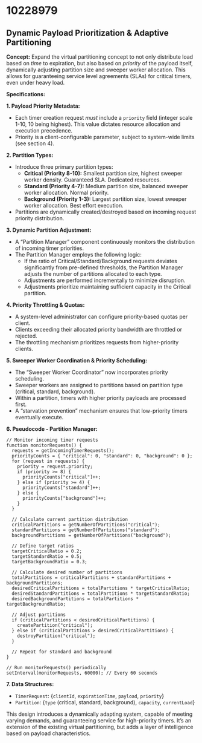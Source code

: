 # 10228979

## Dynamic Payload Prioritization & Adaptive Partitioning

**Concept:** Expand the virtual partitioning concept to not only distribute load based on *time* to expiration, but also based on *priority* of the payload itself, dynamically adjusting partition size and sweeper worker allocation. This allows for guaranteeing service level agreements (SLAs) for critical timers, even under heavy load.

**Specifications:**

**1. Payload Priority Metadata:**

*   Each timer creation request *must* include a `priority` field (integer scale 1-10, 10 being highest). This value dictates resource allocation and execution precedence.
*   Priority is a client-configurable parameter, subject to system-wide limits (see section 4).

**2. Partition Types:**

*   Introduce three primary partition types:
    *   **Critical (Priority 8-10):** Smallest partition size, highest sweeper worker density. Guaranteed SLA. Dedicated resources.
    *   **Standard (Priority 4-7):** Medium partition size, balanced sweeper worker allocation. Normal priority.
    *   **Background (Priority 1-3):** Largest partition size, lowest sweeper worker allocation. Best effort execution.
*   Partitions are dynamically created/destroyed based on incoming request priority distribution.

**3. Dynamic Partition Adjustment:**

*   A “Partition Manager” component continuously monitors the distribution of incoming timer priorities.
*   The Partition Manager employs the following logic:
    *   If the ratio of Critical/Standard/Background requests deviates significantly from pre-defined thresholds, the Partition Manager adjusts the number of partitions allocated to each type.
    *   Adjustments are performed incrementally to minimize disruption.
    *   Adjustments prioritize maintaining sufficient capacity in the Critical partition.

**4. Priority Throttling & Quotas:**

*   A system-level administrator can configure priority-based quotas per client.
*   Clients exceeding their allocated priority bandwidth are throttled or rejected.
*   The throttling mechanism prioritizes requests from higher-priority clients.

**5. Sweeper Worker Coordination & Priority Scheduling:**

*   The “Sweeper Worker Coordinator” now incorporates priority scheduling.
*   Sweeper workers are assigned to partitions based on partition type (critical, standard, background).
*   Within a partition, timers with higher priority payloads are processed first.
*   A “starvation prevention” mechanism ensures that low-priority timers eventually execute.

**6. Pseudocode - Partition Manager:**

```pseudocode
// Monitor incoming timer requests
function monitorRequests() {
  requests = getIncomingTimerRequests();
  priorityCounts = { "critical": 0, "standard": 0, "background": 0 };
  for (request in requests) {
    priority = request.priority;
    if (priority >= 8) {
      priorityCounts["critical"]++;
    } else if (priority >= 4) {
      priorityCounts["standard"]++;
    } else {
      priorityCounts["background"]++;
    }
  }

  // Calculate current partition distribution
  criticalPartitions = getNumberOfPartitions("critical");
  standardPartitions = getNumberOfPartitions("standard");
  backgroundPartitions = getNumberOfPartitions("background");

  // Define target ratios
  targetCriticalRatio = 0.2;
  targetStandardRatio = 0.5;
  targetBackgroundRatio = 0.3;

  // Calculate desired number of partitions
  totalPartitions = criticalPartitions + standardPartitions + backgroundPartitions;
  desiredCriticalPartitions = totalPartitions * targetCriticalRatio;
  desiredStandardPartitions = totalPartitions * targetStandardRatio;
  desiredBackgroundPartitions = totalPartitions * targetBackgroundRatio;

  // Adjust partitions
  if (criticalPartitions < desiredCriticalPartitions) {
    createPartition("critical");
  } else if (criticalPartitions > desiredCriticalPartitions) {
    destroyPartition("critical");
  }

  // Repeat for standard and background
}

// Run monitorRequests() periodically
setInterval(monitorRequests, 60000); // Every 60 seconds
```

**7. Data Structures:**

*   `TimerRequest`: {`clientId`, `expirationTime`, `payload`, `priority`}
*   `Partition`: {`type` (critical, standard, background), `capacity`, `currentLoad`}

This design introduces a dynamically adapting system, capable of meeting varying demands, and guaranteeing service for high-priority timers. It’s an extension of the existing virtual partitioning, but adds a layer of intelligence based on payload characteristics.